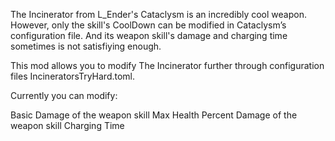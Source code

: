 The Incinerator from L_Ender's Cataclysm is an incredibly cool weapon. However, only the skill's CoolDown can be modified in Cataclysm’s configuration file. And its weapon skill's damage and charging time sometimes is not satisfiying enough. 

This mod allows you to modify The Incinerator further through configuration files IncineratorsTryHard.toml.

Currently you can modify:

Basic Damage of the weapon skill
Max Health Percent Damage of the weapon skill
Charging Time
